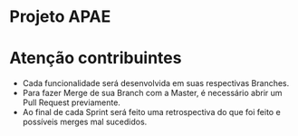 # Projeto APAE

# Atenção contribuintes
* Cada funcionalidade será desenvolvida em suas respectivas Branches.
* Para fazer Merge de sua Branch com a Master, é necessário abrir um Pull Request previamente.
* Ao final de cada Sprint será feito uma retrospectiva do que foi feito e possíveis merges mal sucedidos.
